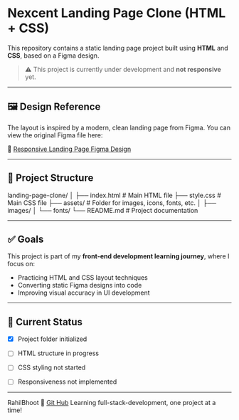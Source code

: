 # Nexcent Landing Page Clone (HTML + CSS)

This repository contains a static landing page project built using **HTML** and **CSS**, based on a Figma design.

> ⚠️ This project is currently under development and **not responsive** yet.

---

## 🖼️ Design Reference

The layout is inspired by a modern, clean landing page from Figma. You can view the original Figma file here:

🔗 [Responsive Landing Page Figma Design](https://www.figma.com/design/hC2UuSKZhcgezps24o1pC7/Responsive-Landing-Page-Design-%7C-Website-Home-Page-Design-%7C-Agency-Website-UI-Design--Community-?node-id=0-1&p=f&t=THtlDTJaU8OyUrr6-0)

---

## 📁 Project Structure

landing-page-clone/
│
├── index.html          # Main HTML file
├── style.css           # Main CSS file
├── assets/             # Folder for images, icons, fonts, etc.
│   ├── images/
│   └── fonts/
└── README.md           # Project documentation

---

## ✅ Goals

This project is part of my **front-end development learning journey**, where I focus on:

- Practicing HTML and CSS layout techniques
- Converting static Figma designs into code
- Improving visual accuracy in UI development

---

## 🚧 Current Status

- [x] Project folder initialized
- [ ] HTML structure in progress
- [ ] CSS styling not started
- [ ] Responsiveness not implemented


---

RahilBhoot
🔗 [Git Hub](https://github.com/Rahilbhoot)
Learning full-stack-development, one project at a time!
